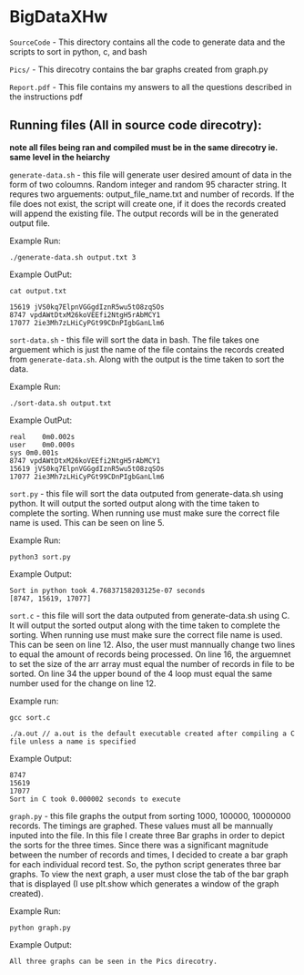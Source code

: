# BigDataXHw
`SourceCode` - This directory contains all the code to generate data and the scripts to sort in python, c, and bash

`Pics/` - This direcotry contains the bar graphs created from graph.py

`Report.pdf` - This file contains my answers to all the questions described in the instructions pdf

## Running files (All in source code direcotry):

**note all files being ran and compiled must be in the same direcotry ie. same level in the heiarchy**

`generate-data.sh` - this file will generate user desired amount of data in the form of two coloumns. Random integer and random 95 character
string. It requres two arguements: output_file_name.txt and number of records. If the file does not exist, the script will create one, if it does
the records created will append the existing file. The output records will be in the generated output file.

Example Run: 

```
./generate-data.sh output.txt 3
```

Example OutPut:

`cat output.txt`

```
15619 jVS0kq7ElpnVGGgdIznR5wu5tO8zqSOs
8747 vpdAWtDtxM26koVEEfi2NtgH5rAbMCY1
17077 2ie3Mh7zLHiCyPGt99CDnPIgbGanLlm6
```

`sort-data.sh` - this file will sort the data in bash. The file takes one arguement which is just the name of the file contains the records created
from `generate-data.sh`. Along with the output is the time taken to sort the data.

Example Run:

```
./sort-data.sh output.txt
```

Example OutPut:

```
real	0m0.002s
user	0m0.000s
sys	0m0.001s
8747 vpdAWtDtxM26koVEEfi2NtgH5rAbMCY1
15619 jVS0kq7ElpnVGGgdIznR5wu5tO8zqSOs
17077 2ie3Mh7zLHiCyPGt99CDnPIgbGanLlm6
```
`sort.py` - this file will sort the data outputed from generate-data.sh using python. It will output the sorted output along with the time taken to complete the sorting. When running
use must make sure the correct file name is used. This can be seen on line 5. 

Example Run:

```
python3 sort.py
```

Example Output:

```
Sort in python took 4.76837158203125e-07 seconds
[8747, 15619, 17077]
```

`sort.c` - this file will sort the data outputed from generate-data.sh using C. It will output the sorted output along with the time taken to complete the sorting. When running
use must make sure the correct file name is used. This can be seen on line 12. Also, the user must mannually change two lines to equal the amount of records being processed. On
line 16, the arguemnet to set the size of the arr array must equal the number of records in file to be sorted. On line 34 the upper bound of the 4 loop must equal the same number used
for the change on line 12.

Example run:

```
gcc sort.c

./a.out // a.out is the default executable created after compiling a C file unless a name is specified
```

Example Output:

```
8747
15619
17077
Sort in C took 0.000002 seconds to execute 
```

`graph.py` - this file graphs the output from sorting 1000, 100000, 10000000 records. The timings are graphed. These values must all be mannually inputed into the file.
In this file I create three Bar graphs in order to depict the sorts for the three times. Since there was a significant magnitude between the number
of records and times, I decided to create a bar graph for each individual record test. So, the python script generates three bar graphs. To view the next graph, a user must
close the tab of the bar graph that is displayed (I use plt.show which generates a window of the graph created). 

Example Run:

```
python graph.py
```

Example Output:

```
All three graphs can be seen in the Pics direcotry.
```
